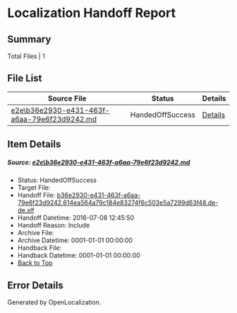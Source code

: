# <a name='report-top'></a> Localization Handoff Report

## Summary
 Total Files | 1

## File List
 Source File | Status | Details 
 ----------- | ------ | ------- 
 [e2e\b36e2930-e431-463f-a6aa-79e6f23d9242.md](https://github.com/OpenLocalizationTestOrg/oltest/blob/ff1c3b890d5018ff4bdedcd79d0365a3062da339/e2e/b36e2930-e431-463f-a6aa-79e6f23d9242.md) | HandedOffSuccess | [Details](#e87028770f90dd3c2f6125c4eef553c35c4ec2a64)

## Item Details
##### <a name='e87028770f90dd3c2f6125c4eef553c35c4ec2a64'></a> Source: [e2e\b36e2930-e431-463f-a6aa-79e6f23d9242.md](https://github.com/OpenLocalizationTestOrg/oltest/blob/ff1c3b890d5018ff4bdedcd79d0365a3062da339/e2e/b36e2930-e431-463f-a6aa-79e6f23d9242.md)
* Status: HandedOffSuccess
* Target File: 
* Handoff File: [b36e2930-e431-463f-a6aa-79e6f23d9242.614ea564a79c184e83274f6c503e5a7299d63f48.de-de.xlf](https://github.com/OpenLocalizationTestOrg/olhandoff-e2e/blob/55dafbd06a5baa40aa1966f027f17696b427935b/ol-handoff/OpenLocalizationTestOrg/oltest-dede-fly/ci/ht/b36e2930-e431-463f-a6aa-79e6f23d9242.614ea564a79c184e83274f6c503e5a7299d63f48.de-de.xlf)
* Handoff Datetime: 2016-07-08 12:45:50
* Handoff Reason: Include
* Archive File: 
* Archive Datetime: 0001-01-01 00:00:00
* Handback File: 
* Handback Datetime: 0001-01-01 00:00:00
* [Back to Top](#report-top)


## Error Details

Generated by OpenLocalization.
